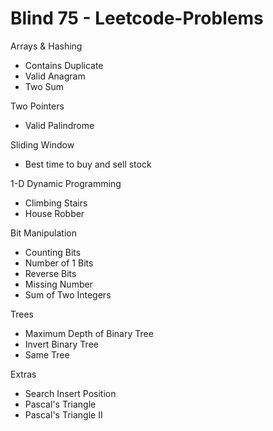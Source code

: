 # Blind 75 - Leetcode-Problems

Arrays & Hashing
 - Contains Duplicate 
 - Valid Anagram 
 - Two Sum

 Two Pointers
 - Valid Palindrome 

Sliding Window
 - Best time to buy and sell stock

1-D Dynamic Programming 
 - Climbing Stairs
 - House Robber

Bit Manipulation
 - Counting Bits
 - Number of 1 Bits
 - Reverse Bits
 - Missing Number
 - Sum of Two Integers

Trees
 - Maximum Depth of Binary Tree
 - Invert Binary Tree
 - Same Tree



Extras
 - Search Insert Position
 - Pascal's Triangle
 - Pascal's Triangle II
